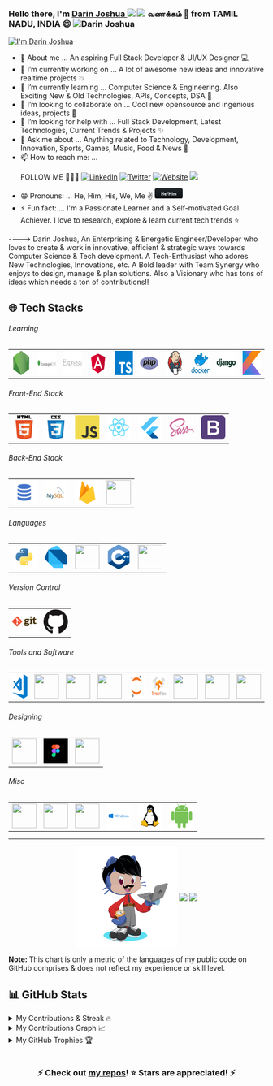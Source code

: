 ### Hello there, I'm <a href="https://darinjoshua-dev.github.io/Darin-Joshua-Portfolio/"> Darin Joshua </a> <img src="https://emojis.slackmojis.com/emojis/images/1531849430/4246/blob-sunglasses.gif?1531849430" width="28"/> <img src="https://media.giphy.com/media/hvRJCLFzcasrR4ia7z/giphy.gif" width="28"> வணக்கம் 🙏 from TAMIL NADU, INDIA 😄 ![Darin Joshua](https://komarev.com/ghpvc/?username=DarinJoshua-dev&style=plastic)
<!--
**DarinJoshua-dev/DarinJoshua-dev** is a ✨ _special_ ✨ repository because its `README.md` (this file) appears on my GitHub profile. -->
[![I'm Darin Joshua](https://res.cloudinary.com/darin-joshua/image/upload/v1597519821/EnhanceLinkedinBanner_2_o96nrs.png)](https://darinjoshua-dev.github.io/Darin-Joshua-Portfolio/)

- 📢 About me ... An aspiring Full Stack Developer & UI/UX Designer 💻
- 🔭 I’m currently working on ... A lot of awesome new ideas and innovative realtime projects 💥
- 🌱 I’m currently learning ... Computer Science & Engineering. Also Exciting New & Old Technologies, APIs, Concepts, DSA 🤩 
- 🤝 I’m looking to collaborate on ... Cool new opensource and ingenious ideas, projects 🎯
- 🤔 I’m looking for help with ... Full Stack Development, Latest Technologies, Current Trends & Projects ✨
- 💬 Ask me about ... Anything related to Technology, Development, Innovation, Sports, Games, Music, Food & News 🥇
- 📫 How to reach me: ... <p> FOLLOW ME 🤗😁🙂 <a href="https://www.linkedin.com/in/darin-joshua-d"><img src="https://img.shields.io/badge/LinkedIn--_.svg?style=social&logo=linkedin" alt="LinkedIn"></a> <a href="https://twitter.com/D_DarinJoshua"><img src="https://img.shields.io/badge/Twitter--_.svg?style=social&logo=twitter" alt="Twitter"></a> <a href="https://darinjoshua-dev.github.io/Darin-Joshua-Portfolio/"><img src="https://img.shields.io/website?logoColor=white&up_color=blue&up_message=visit%20now&url=https%3A%2F%2Fdarinjoshua-dev.github.io%2FDarin-Joshua-Portfolio%2F" alt="Website"></a> <a href="mailto:dj2000official@gmail.com"><img src="https://img.shields.io/badge/email-mail%20now-blue"></a></p> 
- 😁 Pronouns: ... He, Him, His, We, Me ✌ <img src="https://github.com/MikeCodesDotNET/ColoredBadges/blob/master/svg/pronouns/hehim.svg" width=55 height=20>
- ⚡ Fun fact: ... I'm a Passionate Learner and a Self-motivated Goal Achiever. I love to research, explore & learn current tech trends ⭐

----> Darin Joshua, An Enterprising & Energetic Engineer/Developer who loves to create & work in innovative, efficient & strategic ways towards Computer Science & Tech development. A Tech-Enthusiast who adores New Technologies, Innovations, etc. A Bold leader with Team Synergy who enjoys to design, manage & plan solutions. Also a Visionary who has tons of ideas which needs a ton of contributions!!

## 🌐 Tech Stacks

###### Learning

<table>
<tbody>
<p align=left>
<tr>
<td><a href="https://nodejs.org" target="_blank"><img height="48px" width="48px" src="https://raw.githubusercontent.com/github/explore/80688e429a7d4ef2fca1e82350fe8e3517d3494d/topics/nodejs/nodejs.png"></a></td>
  
<td><a href="https://www.mongodb.com/" target="_blank"><img height="48px" width="48px" src="https://raw.githubusercontent.com/github/explore/80688e429a7d4ef2fca1e82350fe8e3517d3494d/topics/mongodb/mongodb.png"></a></td>

<td><a href="https://expressjs.com" target="_blank"> <img height="48px" width="48px" src="https://raw.githubusercontent.com/github/explore/80688e429a7d4ef2fca1e82350fe8e3517d3494d/topics/express/express.png"></a></td>

<td><a href="https://angular.io/" target="_blank"> <img height="48px" width="48px" src="https://raw.githubusercontent.com/github/explore/80688e429a7d4ef2fca1e82350fe8e3517d3494d/topics/angular/angular.png"></a></td>

<td><a href="https://www.typescriptlang.org/" target="_blank"><img height="48px" width="48px" src="https://raw.githubusercontent.com/github/explore/80688e429a7d4ef2fca1e82350fe8e3517d3494d/topics/typescript/typescript.png"></a></td>

<td><a href="https://www.php.net/" target="_blank"><img height="48px" width="48px" src="https://raw.githubusercontent.com/github/explore/80688e429a7d4ef2fca1e82350fe8e3517d3494d/topics/php/php.png"></a></td>

<td><a href="https://www.jenkins.io/" target="_blank"><img height="48px" width="48px" src="https://github.com/github/explore/blob/main/topics/jenkins/jenkins.png"></a></td>

<td><a href="https://www.docker.com/" target="_blank"><img height="48px" width="48px" src="https://raw.githubusercontent.com/github/explore/80688e429a7d4ef2fca1e82350fe8e3517d3494d/topics/docker/docker.png"></a></td>

<td><a href="https://www.djangoproject.com/" target="_blank"><img height="48px" width="48px" src="https://raw.githubusercontent.com/github/explore/80688e429a7d4ef2fca1e82350fe8e3517d3494d/topics/django/django.png"></a></td>

<td><a href="https://kotlinlang.org/" target="_blank"><img height="48px" width="48px" src="https://raw.githubusercontent.com/github/explore/80688e429a7d4ef2fca1e82350fe8e3517d3494d/topics/kotlin/kotlin.png"></a></td>
</tr></p>
</tbody>
</table>

###### Front-End Stack

<table>
<tbody>
<p align=left><tr>
<td><a href="https://developer.mozilla.org/en-US/docs/Web/HTML" target="_blank"><img height="48px" width="48px" src="https://raw.githubusercontent.com/github/explore/80688e429a7d4ef2fca1e82350fe8e3517d3494d/topics/html/html.png"></a></td>

<td><a href="https://developer.mozilla.org/en-US/docs/Web/CSS" target="_blank"><img height="48px" width="48px" src="https://raw.githubusercontent.com/github/explore/80688e429a7d4ef2fca1e82350fe8e3517d3494d/topics/css/css.png"></a></td>

<td><a href="https://developer.mozilla.org/en-US/docs/Web/JavaScript" target="_blank"><img height="48px" width="48px" src="https://raw.githubusercontent.com/github/explore/80688e429a7d4ef2fca1e82350fe8e3517d3494d/topics/javascript/javascript.png"></a></td>

<td><a href="https://reactjs.org/" target="_blank"><img height="48px" width="48px" src="https://raw.githubusercontent.com/github/explore/80688e429a7d4ef2fca1e82350fe8e3517d3494d/topics/react/react.png"></a></td>

<td><a href="https://flutter.dev/" target="_blank"><img height="48px" width="48px" src="https://raw.githubusercontent.com/github/explore/80688e429a7d4ef2fca1e82350fe8e3517d3494d/topics/flutter/flutter.png"></a></td>

<td><a href="https://sass-lang.com" target="_blank"><img height="48px" width="48px" src="https://raw.githubusercontent.com/github/explore/80688e429a7d4ef2fca1e82350fe8e3517d3494d/topics/sass/sass.png"></a></td>

<td><a href="https://getbootstrap.com" target="_blank"><img height="48px" width="48px" src="https://raw.githubusercontent.com/github/explore/80688e429a7d4ef2fca1e82350fe8e3517d3494d/topics/bootstrap/bootstrap.png"></a></td>
</tr></p>
</tbody>
</table>

###### Back-End Stack

<table>
<tbody>
<p align=left><tr>
<td><a href="https://www.w3schools.com/sql/sql_intro.asp" target="_blank"><img height="48px" width="48px" src="https://raw.githubusercontent.com/github/explore/80688e429a7d4ef2fca1e82350fe8e3517d3494d/topics/sql/sql.png"></a></td>
  
<td><a href="https://www.mysql.com/" target="_blank"><img height="48px" width="48px" src="https://github.com/github/explore/blob/main/topics/mysql/mysql.png"></a></td>

<td><a href="https://firebase.google.com/" target="_blank"> <img height="48px" width="48px" src="https://raw.githubusercontent.com/github/explore/80688e429a7d4ef2fca1e82350fe8e3517d3494d/topics/firebase/firebase.png"></a></td>

<td><a href="https://www.heroku.com/" target="_blank"><img height="48px" width="48px" src="https://img.icons8.com/color/48/000000/heroku.png"></a></td>
</tr></p>
</tbody>
</table>


###### Languages

<table>
<tbody>
<p align=left><tr>
<td><a href="https://www.python.org" target="_blank"><img height="48px" width="48px" src="https://raw.githubusercontent.com/github/explore/80688e429a7d4ef2fca1e82350fe8e3517d3494d/topics/python/python.png"></a></td>

<td><a href="https://dart.dev/" target="_blank"><img height="48px" width="48px" src="https://raw.githubusercontent.com/github/explore/80688e429a7d4ef2fca1e82350fe8e3517d3494d/topics/dart/dart.png"></a></td>

<td><a href="https://www.cprogramming.com/" target="_blank"><img height="48px" width="48px" src="https://img.icons8.com/color/48/000000/c-programming.png"></a></td>

<td><a href="https://isocpp.org/" target="_blank"><img height="48px" width="48px" src="https://raw.githubusercontent.com/github/explore/80688e429a7d4ef2fca1e82350fe8e3517d3494d/topics/cpp/cpp.png"></a></td>

<td><a href="https://www.java.com/en/" target="_blank"><img height="48px" width="48px" src="https://img.icons8.com/color/48/000000/java-coffee-cup-logo.png"></a></td>
</tr></p>
</tbody>
</table>

###### Version Control

<table>
<tbody>
<p align=left><tr>
<td><a href="https://git-scm.com/" target="_blank"><img height="48px" width="48px" src="https://raw.githubusercontent.com/github/explore/80688e429a7d4ef2fca1e82350fe8e3517d3494d/topics/git/git.png"></a></td>

<td><a href="https://github.com/" target="_blank"><img height="48px" width="48px" src="https://github.com/github/explore/blob/main/topics/github/github.png"></a></td>
</tr></p>
</tbody>
</table>

###### Tools and Software

<table>
<tbody>
<p align=left>
<tr>
<td><a href="https://code.visualstudio.com/" target="_blank"><img height="48px" width="48px" src="https://raw.githubusercontent.com/github/explore/80688e429a7d4ef2fca1e82350fe8e3517d3494d/topics/visual-studio-code/visual-studio-code.png"></a></td>
  
<td><a href="https://postman.com" target="_blank"><img height="48px" width="48px" src="https://www.vectorlogo.zone/logos/getpostman/getpostman-icon.svg"></a></td>

<td><a href="https://www.google.com/intl/en_in/drive/" target="_blank"><img height="48px" width="48px" src="https://img.icons8.com/fluent/48/000000/google-drive--v2.png"></a></td>

<td><a href="https://www.office.com/" target="_blank"><img height="48px" width="48px" src="https://img.icons8.com/fluent/48/000000/microsoft-office-2019.png"></a></td>

<td><a href="https://jupyter.org/" target="_blank"><img height="48px" width="48px" src="https://raw.githubusercontent.com/github/explore/80688e429a7d4ef2fca1e82350fe8e3517d3494d/topics/jupyter-notebook/jupyter-notebook.png"></a></td>

<td><a href="https://www.tensorflow.org/" target="_blank"><img height="48px" width="48px" src="https://raw.githubusercontent.com/github/explore/80688e429a7d4ef2fca1e82350fe8e3517d3494d/topics/tensorflow/tensorflow.png"></a></td>

<td><a href="https://cloud.google.com/" target="_blank"><img height="48px" width="48px" src="https://img.icons8.com/color/48/000000/google-cloud-platform.png"></a></td>

<td><a href="https://aws.amazon.com/" target="_blank"><img height="48px" width="48px" src="https://img.icons8.com/color/48/000000/amazon-web-services.png"></td>

<td><a href="https://www.tableau.com/" target="_blank"><img height="48px" width="48px" src="https://img.icons8.com/color/48/000000/tableau-software.png"></td>
</tr></p>
</tbody>
</table>

###### Designing

<table>
<tbody>
<p align=left><tr><td><a href="https://www.adobe.com/in/products/xd.html" target="_blank"><img height="48px" width="48px" src="https://img.icons8.com/color/48/000000/adobe-xd.png"></a></td>
  
<td><a href="https://www.figma.com/" target="_blank"><img height="48px" width="48px" src="https://github.com/github/explore/blob/main/topics/figma/figma.png"></a></td>  

<td><a href="https://www.canva.com/" target="_blank"><img height="48px" width="48px" src="https://img.icons8.com/plasticine/100/000000/canva.png"></a></td>
</tr></p>
</tbody>
</table>

###### Misc

<table>
<tbody>
<p align=left><tr>
<td><a href="https://www.google.com/intl/en_in/chrome/" target="_blank"><img height="48px" width="48px" src="https://img.icons8.com/fluent/48/000000/chrome.png"></a></td>
  
<td><a href="https://www.vmware.com/in/products/workstation-pro.html" target="_blank"><img height="48px" width="48px" src="https://img.icons8.com/color/48/000000/vmware.png"></a></td>

<td><a href="https://www.virtualbox.org/" target="_blank"><img height="48px" width="48px" src="https://img.icons8.com/color/48/000000/virtualbox.png"></a></td>
  
<td><a href="https://www.microsoft.com/en-in/windows" target="_blank"><img height="48px" width="48px" src="https://raw.githubusercontent.com/github/explore/80688e429a7d4ef2fca1e82350fe8e3517d3494d/topics/windows/windows.png"></a></td>

<td><a href="https://www.linux.org/" target="_blank"><img height="48px" width="48px" src="https://raw.githubusercontent.com/github/explore/80688e429a7d4ef2fca1e82350fe8e3517d3494d/topics/linux/linux.png"></a></td>

<td><a href="https://www.android.com/intl/en_in/" target="_blank"><img height="48px" width="48px" src="https://raw.githubusercontent.com/github/explore/80688e429a7d4ef2fca1e82350fe8e3517d3494d/topics/android/android.png"></a></td>
</tr></p>
</tbody>
</table>

---
<p align="center">
  <img align="center" src="https://github.com/DarinJoshua-dev/DarinJoshua-dev/blob/master/My-Octocats-n-profile.gif" width="200" height="200"> 
  <img width="40.95%" align="center" src="https://github-readme-stats.vercel.app/api?username=DarinJoshua-dev&include_all_commits=2020&show_icons=true&cache_seconds=3000&theme=tokyonight&line_height=20" />
  <img width="28.95%" align="center" src="https://github-readme-stats.vercel.app/api/top-langs/?username=DarinJoshua-dev&layout=compact&count_private=true&theme=tokyonight&line_height=20&exclude_repo=Emotion-Analysis,BoxoSlide-mini-game,Darin-Joshua-Portfolio">
</p>

<b>Note: </b>This chart is only a metric of the languages of my public code on GitHub comprises & does not reflect my experience or skill level.

## 📊 GitHub Stats 

<details>
  <summary>My Contributions & Streak 🔥</summary>
  <br>
<p align="center">
  <a href="https://github.com/DenverCoder1/github-readme-streak-stats">
    <img src="https://github-readme-streak-stats.herokuapp.com/?user=DarinJoshua-dev&theme=dark&hide_border=true&background=0D1117&stroke=0000"/>
  </a>
</p>
</details>
<details>
  <summary>My Contributions Graph 📈</summary>
  <br>
<p align=center>
<img align=center src="https://activity-graph.herokuapp.com/graph?username=DarinJoshua-dev&theme=xcode">
</p>
</details>
<details>
  <summary>My GitHub Trophies 🏆</summary>
  <br>
<p align=center>
<img align=center src="https://github-profile-trophy.vercel.app/?username=DarinJoshua-dev&theme=juicyfresh&row=2&column=3&margin-w=8&margin-h=7">
</p>
</details>

# <h3 align="center"><b>⚡ Check out <a href="https://github.com/DarinJoshua-dev?tab=repositories">my repos</a>! ⭐ Stars are appreciated! ⚡</b></h3>
